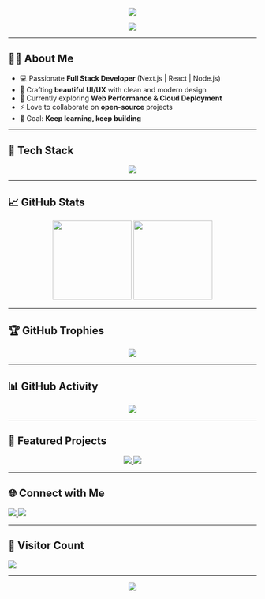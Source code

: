 <!-- Banner / Header -->
<p align="center">
  <img src="https://capsule-render.vercel.app/api?type=waving&color=gradient&height=200&section=header&text=Hi%20I'm%20Sayan%20Rakshit%20👨‍💻&fontSize=40&fontAlignY=35&animation=fadeIn&desc=Software%20Developer&descAlignY=55&descAlign=50"/>
</p>

<!-- Typing Animation -->
<p align="center">
  <a href="https://git.io/typing-svg">
    <img src="https://readme-typing-svg.herokuapp.com?font=Fira+Code&size=22&duration=3000&pause=1000&color=F75C7E&center=true&vCenter=true&width=600&lines=Full+Stack+JavaScript+Developer;Building+Scalable+and+Modern+Web+Apps;Always+Learning+New+Things+🚀" />
  </a>
</p>

---

## 🧑‍💻 About Me

- 💻 Passionate **Full Stack Developer** (Next.js | React | Node.js)
- 🎨 Crafting **beautiful UI/UX** with clean and modern design
- 🌱 Currently exploring **Web Performance & Cloud Deployment**
- ⚡ Love to collaborate on **open-source** projects
- 🎯 Goal: **Keep learning, keep building**

---

## 🚀 Tech Stack

<p align="center">
  <img src="https://skillicons.dev/icons?i=js,ts,react,nextjs,nodejs,express,tailwind,html,css,git,github,mongodb,mysql,vite,vscode,python,bootstrap,ubuntu,postman,npm" />
</p>

---

## 📈 GitHub Stats

<p align="center">
  <img src="https://github-readme-stats.vercel.app/api?username=sayandotdev&show_icons=true&theme=tokyonight" height="160"/>
  <img src="https://github-readme-stats.vercel.app/api/top-langs/?username=sayandotdev&layout=compact&theme=tokyonight" height="160"/>
</p>

---

## 🏆 GitHub Trophies

<p align="center">
  <img src="https://github-profile-trophy.vercel.app/?username=sayandotdev&theme=onedark&row=1&column=7" />
</p>

---

## 📊 GitHub Activity

<p align="center">
  <img src="https://github-readme-activity-graph.vercel.app/graph?username=sayandotdev&theme=react-dark&hide_border=true&area=true" />
</p>

---

## 📂 Featured Projects

<p align="center">
<a href="https://github.com/sayandotdev/PROJECT_2">
    <img src="https://github-readme-stats.vercel.app/api/pin/?username=sayandotdev&repo=Tokenizer&theme=tokyonight" />
  </a>
  <a href="https://github.com/sayandotdev/PROJECT_1">
    <img src="https://github-readme-stats.vercel.app/api/pin/?username=sayandotdev&repo=browser-form-fillup-automation&theme=tokyonight" />
  </a>
</p>

---

## 🌐 Connect with Me

<p align="left">
  <a href="https://linkedin.com/in/sayandotdev" target="_blank">
    <img src="https://img.shields.io/badge/LinkedIn-%230077B5.svg?&style=for-the-badge&logo=linkedin&logoColor=white"/>
  </a>
  <a href="https://twitter.com/sayandotdev" target="_blank">
    <img src="https://img.shields.io/badge/Twitter-%231DA1F2.svg?&style=for-the-badge&logo=twitter&logoColor=white"/>
  </a>
</p>

---

## 👀 Visitor Count

<p align="left">
  <img src="https://komarev.com/ghpvc/?username=sayandotdev&style=for-the-badge&color=blue" />
</p>

---

<!-- Footer -->
<p align="center">
  <img src="https://capsule-render.vercel.app/api?type=waving&color=gradient&height=120&section=footer"/>
</p>
